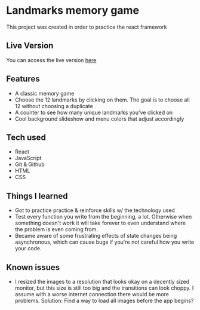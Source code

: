 # Landmarks memory game

This project was created in order to practice the react framework

## Live Version

You can access the live version [here](https://jordan-mcgalliard.github.io/landmarks-memory-game/)

## Features

- A classic memory game
- Choose the 12 landmarks by clicking on them. The goal is to choose all 12 without choosing a duplicate
- A counter to see how many unique landmarks you've clicked on
- Cool background slideshow and menu colors that adjust accordingly

## Tech used

- React
- JavaScript
- Git & Github
- HTML
- CSS

## Things I learned
- Got to practice practice & reinforce skills w/ the technology used
- Test every function you write from the beginning, a lot. Otherwise when something doesn't work it will take forever to even understand where the problem is even coming from.
- Became aware of some frustrating effects of state changes being asynchronous, which can cause bugs if you're not careful how you write your code.

## Known issues
- I resized the images to a resolution that looks okay on a decently sized monitor, but this size is still too big and the transitions can look choppy. I assume with a worse internet connection there would be more problems. Solution: Find a way to load all images before the app begins?
